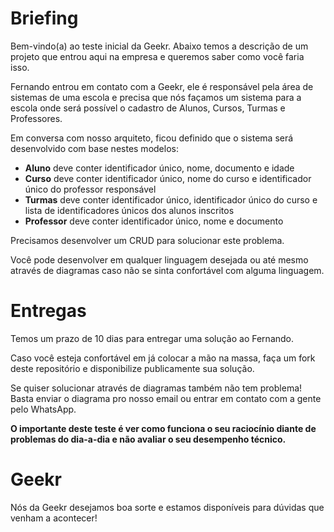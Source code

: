 # Briefing

Bem-vindo(a) ao teste inicial da Geekr. 
Abaixo temos a descrição de um projeto que entrou aqui na empresa e queremos saber como você faria isso.

Fernando entrou em contato com a Geekr, ele é responsável pela área de sistemas de uma escola e precisa que nós façamos um sistema para a escola onde será possível o cadastro de Alunos, Cursos, Turmas e Professores.

Em conversa com nosso arquiteto, ficou definido que o sistema será desenvolvido com base nestes modelos:

- **Aluno** deve conter identificador único, nome, documento e idade
- **Curso** deve conter identificador único, nome do curso e identificador único do professor responsável
- **Turmas** deve conter identificador único, identificador único do curso e lista de identificadores únicos dos alunos inscritos
- **Professor** deve conter identificador único, nome e documento

Precisamos desenvolver um CRUD para solucionar este problema.

Você pode desenvolver em qualquer linguagem desejada ou até mesmo através de diagramas caso não se sinta confortável com alguma linguagem.

# Entregas

Temos um prazo de 10 dias para entregar uma solução ao Fernando.

Caso você esteja confortável em já colocar a mão na massa, faça um fork deste repositório e disponibilize publicamente sua solução.

Se quiser solucionar através de diagramas também não tem problema! Basta enviar o diagrama pro nosso email ou entrar em contato com a gente pelo WhatsApp.

**O importante deste teste é ver como funciona o seu raciocínio diante de problemas do dia-a-dia e não avaliar o seu desempenho técnico.**

# Geekr

Nós da Geekr desejamos boa sorte e estamos disponíveis para dúvidas que venham a acontecer!
